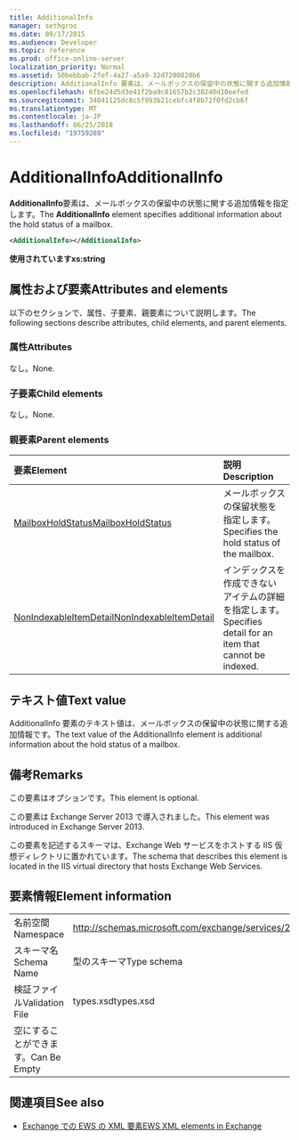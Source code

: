 ```yaml
---
title: AdditionalInfo
manager: sethgros
ms.date: 09/17/2015
ms.audience: Developer
ms.topic: reference
ms.prod: office-online-server
localization_priority: Normal
ms.assetid: 50bebbab-2fef-4a27-a5a9-32d7200820b6
description: AdditionalInfo 要素は、メールボックスの保留中の状態に関する追加情報を指定します。
ms.openlocfilehash: 6fbe24d5d3e41f2ba9c81657b2c38240d10eefed
ms.sourcegitcommit: 34041125dc8c5f993b21cebfc4f8b72f0fd2cb6f
ms.translationtype: MT
ms.contentlocale: ja-JP
ms.lasthandoff: 06/25/2018
ms.locfileid: "19759289"
---
```

# <a name="additionalinfo"></a><span data-ttu-id="5d177-103">AdditionalInfo</span><span class="sxs-lookup"><span data-stu-id="5d177-103">AdditionalInfo</span></span>

<span data-ttu-id="5d177-104">**AdditionalInfo**要素は、メールボックスの保留中の状態に関する追加情報を指定します。</span><span class="sxs-lookup"><span data-stu-id="5d177-104">The **AdditionalInfo** element specifies additional information about the hold status of a mailbox.</span></span> 
  
```XML
<AdditionalInfo></AdditionalInfo>
```

 <span data-ttu-id="5d177-105">**使用されています**</span><span class="sxs-lookup"><span data-stu-id="5d177-105">**xs:string**</span></span>
## <a name="attributes-and-elements"></a><span data-ttu-id="5d177-106">属性および要素</span><span class="sxs-lookup"><span data-stu-id="5d177-106">Attributes and elements</span></span>

<span data-ttu-id="5d177-107">以下のセクションで、属性、子要素、親要素について説明します。</span><span class="sxs-lookup"><span data-stu-id="5d177-107">The following sections describe attributes, child elements, and parent elements.</span></span>
  
### <a name="attributes"></a><span data-ttu-id="5d177-108">属性</span><span class="sxs-lookup"><span data-stu-id="5d177-108">Attributes</span></span>

<span data-ttu-id="5d177-109">なし。</span><span class="sxs-lookup"><span data-stu-id="5d177-109">None.</span></span>
  
### <a name="child-elements"></a><span data-ttu-id="5d177-110">子要素</span><span class="sxs-lookup"><span data-stu-id="5d177-110">Child elements</span></span>

<span data-ttu-id="5d177-111">なし。</span><span class="sxs-lookup"><span data-stu-id="5d177-111">None.</span></span>
  
### <a name="parent-elements"></a><span data-ttu-id="5d177-112">親要素</span><span class="sxs-lookup"><span data-stu-id="5d177-112">Parent elements</span></span>

|<span data-ttu-id="5d177-113">**要素**</span><span class="sxs-lookup"><span data-stu-id="5d177-113">**Element**</span></span>|<span data-ttu-id="5d177-114">**説明**</span><span class="sxs-lookup"><span data-stu-id="5d177-114">**Description**</span></span>|
|:-----|:-----|
|[<span data-ttu-id="5d177-115">MailboxHoldStatus</span><span class="sxs-lookup"><span data-stu-id="5d177-115">MailboxHoldStatus</span></span>](mailboxholdstatus.md) <br/> |<span data-ttu-id="5d177-116">メールボックスの保留状態を指定します。</span><span class="sxs-lookup"><span data-stu-id="5d177-116">Specifies the hold status of the mailbox.</span></span>  <br/> |
|[<span data-ttu-id="5d177-117">NonIndexableItemDetail</span><span class="sxs-lookup"><span data-stu-id="5d177-117">NonIndexableItemDetail</span></span>](nonindexableitemdetail.md) <br/> |<span data-ttu-id="5d177-118">インデックスを作成できないアイテムの詳細を指定します。</span><span class="sxs-lookup"><span data-stu-id="5d177-118">Specifies detail for an item that cannot be indexed.</span></span>  <br/> |
   
## <a name="text-value"></a><span data-ttu-id="5d177-119">テキスト値</span><span class="sxs-lookup"><span data-stu-id="5d177-119">Text value</span></span>

<span data-ttu-id="5d177-120">AdditionalInfo 要素のテキスト値は、メールボックスの保留中の状態に関する追加情報です。</span><span class="sxs-lookup"><span data-stu-id="5d177-120">The text value of the AdditionalInfo element is additional information about the hold status of a mailbox.</span></span>
  
## <a name="remarks"></a><span data-ttu-id="5d177-121">備考</span><span class="sxs-lookup"><span data-stu-id="5d177-121">Remarks</span></span>

<span data-ttu-id="5d177-122">この要素はオプションです。</span><span class="sxs-lookup"><span data-stu-id="5d177-122">This element is optional.</span></span>
  
<span data-ttu-id="5d177-123">この要素は Exchange Server 2013 で導入されました。</span><span class="sxs-lookup"><span data-stu-id="5d177-123">This element was introduced in Exchange Server 2013.</span></span>
  
<span data-ttu-id="5d177-124">この要素を記述するスキーマは、Exchange Web サービスをホストする IIS 仮想ディレクトリに置かれています。</span><span class="sxs-lookup"><span data-stu-id="5d177-124">The schema that describes this element is located in the IIS virtual directory that hosts Exchange Web Services.</span></span>
  
## <a name="element-information"></a><span data-ttu-id="5d177-125">要素情報</span><span class="sxs-lookup"><span data-stu-id="5d177-125">Element information</span></span>

|||
|:-----|:-----|
|<span data-ttu-id="5d177-126">名前空間</span><span class="sxs-lookup"><span data-stu-id="5d177-126">Namespace</span></span>  <br/> |http://schemas.microsoft.com/exchange/services/2006/types  <br/> |
|<span data-ttu-id="5d177-127">スキーマ名</span><span class="sxs-lookup"><span data-stu-id="5d177-127">Schema Name</span></span>  <br/> |<span data-ttu-id="5d177-128">型のスキーマ</span><span class="sxs-lookup"><span data-stu-id="5d177-128">Type schema</span></span>  <br/> |
|<span data-ttu-id="5d177-129">検証ファイル</span><span class="sxs-lookup"><span data-stu-id="5d177-129">Validation File</span></span>  <br/> |<span data-ttu-id="5d177-130">types.xsd</span><span class="sxs-lookup"><span data-stu-id="5d177-130">types.xsd</span></span>  <br/> |
|<span data-ttu-id="5d177-131">空にすることができます。</span><span class="sxs-lookup"><span data-stu-id="5d177-131">Can Be Empty</span></span>  <br/> ||
   
## <a name="see-also"></a><span data-ttu-id="5d177-132">関連項目</span><span class="sxs-lookup"><span data-stu-id="5d177-132">See also</span></span>

- [<span data-ttu-id="5d177-133">Exchange での EWS の XML 要素</span><span class="sxs-lookup"><span data-stu-id="5d177-133">EWS XML elements in Exchange</span></span>](ews-xml-elements-in-exchange.md)

